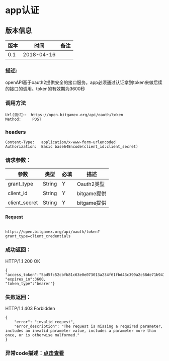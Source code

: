 # app认证

## 版本信息
版本 | 时间 |   备注
-- | -- |   --
0.1 | 2018-04-16

### 描述:
openAPI基于oauth2提供安全的接口服务。app必须通过认证拿到token来做后续的接口的调用。token的有效期为3600秒


### 调用方法

``` 
Url(测试):  https://open.bitgamex.org/api/oauth/token
Method:     POST

```
### headers

``` 
Content-Type:   application/x-www-form-urlencoded
Authorization:  Basic base64Encode(client_id:client_secret)    

```

### 请求参数：


 参数           |     类型        |必填| 描述         
------------ |     -------------|--|         -----------
 grant_type    | String    |Y| Oauth2类型
 client_id    | String    |Y| bitgame提供
 client_secret     | String        |Y| bitgame提供   
 
 
 #### Request
  ```
 
https://open.bitgamex.org/api/oauth/token?grant_type=client_credentials

  ```
  
### 成功返回：
HTTP/1.1 200 OK
``` 
{
"access_token":"5ad5fc52cbfb81c63e0e073013a234f61fbd43c390a2c68de71b941d",
"expires_in":3600,
"token_type":"bearer"}
```
### 失败返回：
HTTP/1.1 403 Forbidden
``` 
{
    "error": "invalid_request",
    "error_description": "The request is missing a required parameter, includes an invalid parameter value, includes a parameter more than once, or is otherwise malformed."
}
```

### 异常code描述：[点击查看](https://github.com/BitGameEN/OpenAPI/blob/master/BitGame%E6%B8%B8%E6%88%8F%E5%AF%B9%E6%8E%A5%E6%96%87%E6%A1%A3.md)
